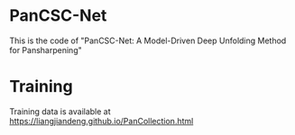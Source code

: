 # PanCSC-Net
This is the code of "PanCSC-Net: A Model-Driven Deep Unfolding Method for Pansharpening"
# Training 
Training data is available at https://liangjiandeng.github.io/PanCollection.html
